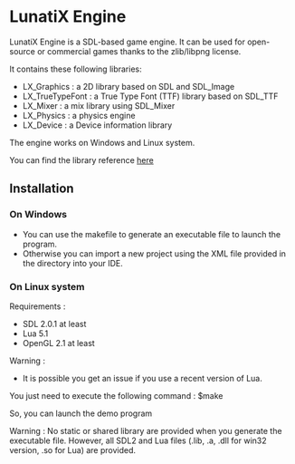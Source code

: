 # LunatiX Engine #

 LunatiX Engine is a SDL-based game engine. It can be used for open-source or commercial games thanks to the zlib/libpng license. 

 It contains these following libraries: 

 - LX_Graphics : a 2D library based on SDL and SDL_Image
 - LX_TrueTypeFont : a True Type Font (TTF) library based on SDL_TTF
 - LX_Mixer : a mix library using SDL_Mixer
 - LX_Physics : a physics engine
 - LX_Device : a Device information library

 The engine works on Windows and Linux system.

 
 You can find the library reference [here](http://gumichan01.olympe.in/reference/lunatix-engine/)


 
 ## Installation ##


 ### On Windows ###

 - You can use the makefile to generate an executable file to launch the program.
 - Otherwise you can import a new project using the XML file provided in the directory into your IDE.


 ### On Linux system ###

 Requirements :
 
  - SDL 2.0.1 at least
  - Lua 5.1
  - OpenGL 2.1 at least
  
 Warning :
 
  - It is possible you get an issue if you use a recent version of Lua. 


 You just need to execute the following command :
	$make

 So, you can launch the demo program



Warning : No static or shared library are provided when you generate the executable file.
However, all SDL2 and Lua files (.lib, .a, .dll for win32 version, .so for Lua) are provided.


